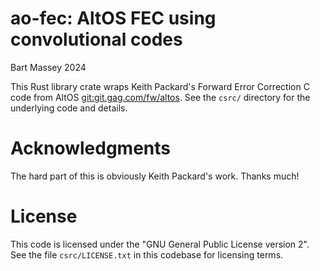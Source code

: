 # ao-fec: AltOS FEC using convolutional codes
Bart Massey 2024

This Rust library crate wraps Keith Packard's Forward Error
Correction C code from AltOS <git:git.gag.com/fw/altos>.
See the `csrc/` directory for the underlying code and
details.

# Acknowledgments

The hard part of this is obviously Keith Packard's
work. Thanks much!

# License

This code is licensed under the "GNU General Public License
version 2". See the file `csrc/LICENSE.txt` in this codebase for
licensing terms.
